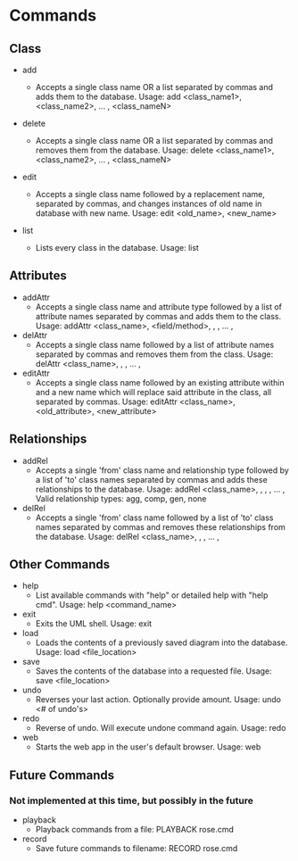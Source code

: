 # Commands

## Class

- add
	- Accepts a single class name OR a list separated by commas and adds them to the database.
	    Usage: add <class_name1>, <class_name2>, ... , <class_nameN>

- delete
	- Accepts a single class name OR a list separated by commas and removes them from the database.
	    Usage: delete <class_name1>, <class_name2>, ... , <class_nameN>
- edit
	- Accepts a single class name followed by a replacement name, separated by commas, and changes instances of old name in database with new name.
	   Usage: edit <old_name>, <new_name>
- list
	- Lists every class in the database.
	    Usage: list

## Attributes

- addAttr
	- Accepts a single class name and attribute type followed by a list of attribute names separated by commas and adds them to the class.
	    Usage: addAttr <class_name>, <field/method>, <attribute1>, <attribute2>, ... , <attributeN>
- delAttr
	- Accepts a single class name followed by a list of attribute names separated by commas and removes them from the class.
	    Usage: delAttr <class_name>, <attribute1>, <attribute2>, ... , <attributeN>
- editAttr
	- Accepts a single class name followed by an existing attribute within and a new name which will replace said attribute in the class, all separated by commas.
	    Usage: editAttr <class_name>, <old_attribute>, <new_attribute>

## Relationships

- addRel
	- Accepts a single 'from' class name and relationship type followed by a list of 'to' class names separated by commas and adds these relationships to the database.
	    Usage: addRel <class_name>, <relationship type>, <relationship1>, <relationship2>, ... , <relationshipN>
	    Valid relationship types: agg, comp, gen, none
- delRel
	- Accepts a single 'from' class name followed by a list of 'to' class names separated by commas and removes these relationships from the database.
	    Usage: delRel <class_name>, <relationship1>, <relationship2>, ... , <relationshipN>

## Other Commands

- help
	- List available commands with "help" or detailed help with "help cmd". 
	   Usage: help <command_name> 
- exit
	- Exits the UML shell.
	    Usage: exit
- load
	- Loads the contents of a previously saved diagram into the database.
	    Usage: load <file_location>
- save
	- Saves the contents of the database into a requested file.
	    Usage: save <file_location>
- undo
	- Reverses your last action. Optionally provide amount.
	    Usage: undo <# of undo's>
- redo
	- Reverse of undo.  Will execute undone command again.
	    Usage: redo
- web
	- Starts the web app in the user's default browser.
	    Usage: web

## Future Commands

### Not implemented at this time, but possibly in the future

- playback
	- Playback commands from a file:  PLAYBACK rose.cmd
- record
	- Save future commands to filename:  RECORD rose.cmd
